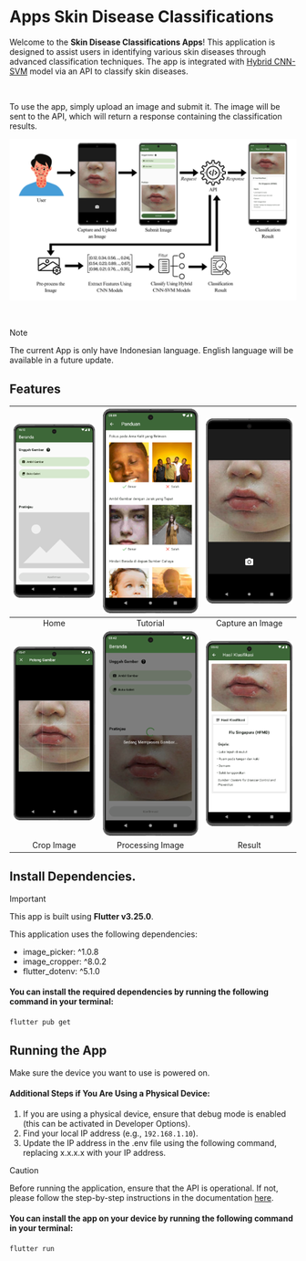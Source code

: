 # Apps Skin Disease Classifications

Welcome to the **Skin Disease Classifications Apps**! This application is designed to assist users in identifying various skin diseases through advanced classification techniques. The app is integrated with [Hybrid CNN-SVM](https://github.com/SkinDiseaseClassifications/skin_disease_classifications_models) model via an API to classify skin diseases.

<br>

To use the app, simply upload an image and submit it. The image will be sent to the API, which will return a response containing the classification results.

![Apps Flow](assets/docs/apps_flow.png)

<br>


> [!NOTE]
> The current App is only have Indonesian language. English language will be available in a future update.

## Features
|     ![Home Page](assets/docs/(1)Home.png)     |      ![Tutorial Page](assets/docs/(2)Tutorial.png)        |      ![Tutorial Page](assets/docs/(3)CaptureImage.png)      |
|:----------------------:|:----------------------:|:----------------------:|
|        Home     |        Tutorial     |        Capture an Image     |
|     ![Home Page](assets/docs/(4)CropImage.png)     |      ![Tutorial Page](assets/docs/(5)ProcessingImage.png)        |      ![Tutorial Page](assets/docs/(6)Result.png)      |
|        Crop Image     |        Processing Image     |        Result     |

## Install Dependencies.

> [!IMPORTANT]
> This app is built using **Flutter v3.25.0**.

This application uses the following dependencies:

- image_picker: ^1.0.8
- image_cropper: ^8.0.2
- flutter_dotenv: ^5.1.0

#### You can install the required dependencies by running the following command in your terminal:

```bash
flutter pub get
```

## Running the App

Make sure the device you want to use is powered on.

#### Additional Steps if You Are Using a Physical Device:

1. If you are using a physical device, ensure that debug mode is enabled (this can be activated in Developer Options).
2. Find your local IP address (e.g., `192.168.1.10`).
3. Update the IP address in the .env file using the following command, replacing x.x.x.x with your IP address.

> [!CAUTION]
> Before running the application, ensure that the API is operational. If not, please follow the step-by-step instructions in the documentation [here](https://github.com/SkinDiseaseClassifications/skin_disease_classifications_api?tab=readme-ov-file#api-skin-disease-classifications).

#### You can install the app on your device by running the following command in your terminal:

```bash
flutter run
```

<br>
